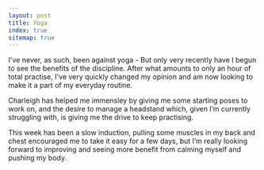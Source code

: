 ```yaml
---
layout: post
title: Yoga 
index: true
sitemap: true
---
```


I've never, as such, been against yoga - But only very recently have I begun to see the benefits of the discipline. After what amounts to only an hour of total practise, I've very quickly changed my opinion and am now looking to make it a part of my everyday routine.

Charleigh has helped me immensley by giving me some starting poses to work on, and the desire to manage a headstand which, given I’m currently struggling with, is giving me the drive to keep practising.

This week has been a slow induction, pulling some muscles in my back and chest encouraged me to take it easy for a few days, but I’m really looking forward to improving and seeing more benefit from calming myself and pushing my body.